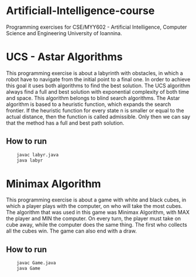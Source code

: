 # Artificiall-Intelligence-course

Programming exercises for CSE/MYY602 - Artificial Intelligence, Computer Science and Engineering University of Ioannina.

# UCS - Astar Algorithms

This programming exercise is about a labyrinth with obstacles, in which a robot have to navigate from the initial point to a final one. In order to 
achieve this goal it uses both algorithms to find the best solution. The UCS algorithm always find a full and best solution with exponential complexity of both time and space. 
This algorithm belongs to blind search algorithms. The Astar algorithm is based to a heuristic function, which expands the search frontier. 
If the heuristic function for every state n is smaller or equal to the actual distance, then the function is called admissible. Only then we can say that the method has a full and best path solution.
## How to run
```bash
    javac labyr.java
    java labyr
```

# Minimax Algorithm
This programming exercise is about a game with white and black cubes, in which a player plays with the computer, on who will take the most cubes.
The algorithm that was used in this game was Minimax Algorithm, with MAX the player and MIN the computer. On every turn, the player must take on cube away, while the computer does the same thing.
The first who collects all the cubes win. The game can also end with a draw.


## How to run
```bash
    javac Game.java
    java Game
```
